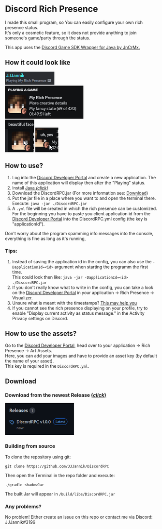 # Discord Rich Presence

I made this small program, so You can easily configure your own rich presence status. <br>
It's only a cosmetic feature, so it does not provide anything to join someone's game/party through the status. <br>

This app uses the [Discord Game SDK Wrapper for Java by JnCrMx.](https://github.com/JnCrMx/discord-game-sdk4j) <br>

## How it could look like

![status.png](.github/resources/status.png) <br>
![richPresence.png](.github/resources/richPresence.png) <br>
![hoverLarge.png](.github/resources/hoverLarge.png)
![hoverSmall.png](.github/resources/hoverSmall.png)

## How to use?

1. Log into the [Discord Developer Portal](https://discord.com/developers/applications) and create a new application. The name of this application will display then after the "Playing" status.
2. Install [Java *(click)*](https://www.oracle.com/java/technologies/javase/jdk17-archive-downloads.html)
3. Download the DiscordRPC.jar (For more information see: [Download](#download))
4. Put the jar file in a place where you want to and open the terminal there.
   <br>Execute: `java -jar ./DiscordRPC.jar`
5. A `.yml` file will be created in which the rich presence can be customized. <br>
For the beginning you have to paste you client application id from the [Discord Developer Portal](https://discord.com/developers/applications) into the DiscordRPC.yml config (the key is "applicationId").

Don't worry about the program spamming info messages into the console, everything is fine as long as it's running,

### Tips:
1. Instead of saving the application id in the config, you can also use the `-DapplicationId=<id>` argument when starting the programm the first time. <br>
   This could look then like: `java -jar -DapplicationId=<id> ./DiscordRPC.jar`
2. If you don't really know what to write in the config, you can take a look on the [Discord Developer Portal](https://discord.com/developers/applications) in your application -> Rich Presence -> Visualizer.
3. Unsure what is meant with the timestamps? [This may help you](https://www.unixtimestamp.com/)
4. If you cannot see the rich presence displaying on your profile, try to enable "Display current activity as status message." in the Activity Privacy settings on Discord.

## How to use the assets?

Go to the [Discord Developer Portal](https://discord.com/developers/applications), head over to your application -> Rich Presence -> Art Assets. <br>
Here, you can add your images and have to provide an asset key (by default the name of your asset). <br>
This key is required in the `DiscordRPC.yml`.

## Download

### Download from the newest Release [(*click*)](https://github.com/JJJannik/DiscordRPC/releases)
 ![release.png](.github/resources/release.png)
 
### Building from source

To clone the repository using git:

```shell
git clone https://github.com/JJJannik/DiscordRPC
```

Then open the Terminal in the repo folder and execute:

```
./gradle shadowJar
```

The built Jar will appear in `/build/libs/DiscordRPC.jar`

### Any problems? 
No problem! Either create an issue on this repo or contact me via Discord: JJJannik#3196